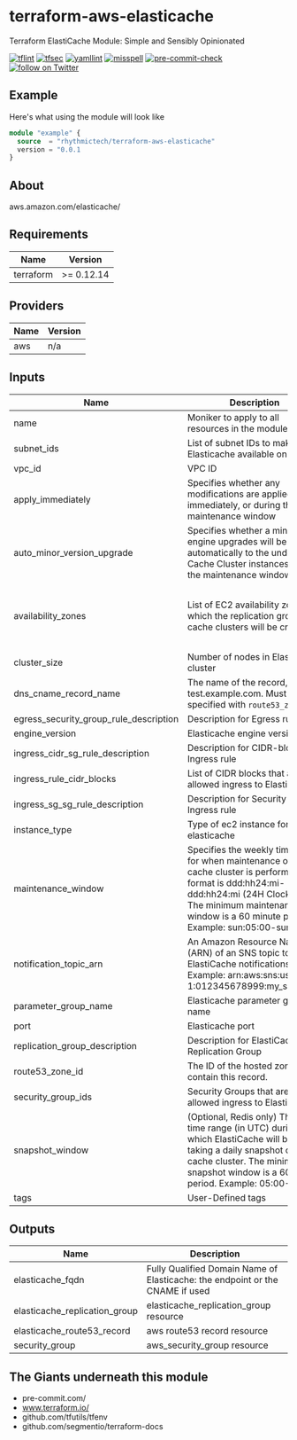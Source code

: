 # terraform-aws-elasticache
Terraform ElastiCache Module: Simple and Sensibly Opinionated

[![tflint](https://github.com/rhythmictech/terraform-aws-elasticache/workflows/tflint/badge.svg?branch=main&event=push)](https://github.com/rhythmictech/terraform-aws-elasticache/actions?query=workflow%3Atflint+event%3Apush+branch%3Amain)
[![tfsec](https://github.com/rhythmictech/terraform-aws-elasticache/workflows/tfsec/badge.svg?branch=main&event=push)](https://github.com/rhythmictech/terraform-aws-elasticache/actions?query=workflow%3Atfsec+event%3Apush+branch%3Amain)
[![yamllint](https://github.com/rhythmictech/terraform-aws-elasticache/workflows/yamllint/badge.svg?branch=main&event=push)](https://github.com/rhythmictech/terraform-aws-elasticache/actions?query=workflow%3Ayamllint+event%3Apush+branch%3Amain)
[![misspell](https://github.com/rhythmictech/terraform-aws-elasticache/workflows/misspell/badge.svg?branch=main&event=push)](https://github.com/rhythmictech/terraform-aws-elasticache/actions?query=workflow%3Amisspell+event%3Apush+branch%3Amain)
[![pre-commit-check](https://github.com/rhythmictech/terraform-aws-elasticache/workflows/pre-commit-check/badge.svg?branch=main&event=push)](https://github.com/rhythmictech/terraform-aws-elasticache/actions?query=workflow%3Apre-commit-check+event%3Apush+branch%3Amain)
<a href="https://twitter.com/intent/follow?screen_name=RhythmicTech"><img src="https://img.shields.io/twitter/follow/RhythmicTech?style=social&logo=RhythmicTech" alt="follow on Twitter"></a>


## Example
Here's what using the module will look like
```terraform
module "example" {
  source  = "rhythmictech/terraform-aws-elasticache"
  version = "0.0.1
}
```

## About
aws.amazon.com/elasticache/

<!-- BEGINNING OF PRE-COMMIT-TERRAFORM DOCS HOOK -->
## Requirements

| Name | Version |
|------|---------|
| terraform | >= 0.12.14 |

## Providers

| Name | Version |
|------|---------|
| aws | n/a |

## Inputs

| Name | Description | Type | Default | Required |
|------|-------------|------|---------|:--------:|
| name | Moniker to apply to all resources in the module | `string` | n/a | yes |
| subnet\_ids | List of subnet IDs to make Elasticache available on | `list(string)` | n/a | yes |
| vpc\_id | VPC ID | `string` | n/a | yes |
| apply\_immediately | Specifies whether any modifications are applied immediately, or during the next maintenance window | `bool` | `false` | no |
| auto\_minor\_version\_upgrade | Specifies whether a minor engine upgrades will be applied automatically to the underlying Cache Cluster instances during the maintenance window. | `bool` | `true` | no |
| availability\_zones | List of EC2 availability zones in which the replication group's cache clusters will be created | `list(string)` | <pre>[<br>  "us-east-1a",<br>  "us-east-1b",<br>  "us-east-1c"<br>]</pre> | no |
| cluster\_size | Number of nodes in Elasticache cluster | `number` | `4` | no |
| dns\_cname\_record\_name | The name of the record, eg test.example.com. Must be specified with `route53_zone_id` | `string` | `null` | no |
| egress\_security\_group\_rule\_description | Description for Egress rule | `string` | `null` | no |
| engine\_version | Elasticache engine version | `string` | `"4.0.10"` | no |
| ingress\_cidr\_sg\_rule\_description | Description for CIDR-block Ingress rule | `string` | `null` | no |
| ingress\_rule\_cidr\_blocks | List of CIDR blocks that are allowed ingress to ElastiCache | `list(string)` | `[]` | no |
| ingress\_sg\_sg\_rule\_description | Description for Security Group Ingress rule | `string` | `null` | no |
| instance\_type | Type of ec2 instance for elasticache | `string` | `"cache.t2.micro"` | no |
| maintenance\_window | Specifies the weekly time range for when maintenance on the cache cluster is performed. The format is ddd:hh24:mi-ddd:hh24:mi (24H Clock UTC). The minimum maintenance window is a 60 minute period. Example: sun:05:00-sun:09:00 | `string` | `"sun:03:00-sun:04:00"` | no |
| notification\_topic\_arn | An Amazon Resource Name (ARN) of an SNS topic to send ElastiCache notifications to. Example: arn:aws:sns:us-east-1:012345678999:my\_sns\_topic | `string` | `null` | no |
| parameter\_group\_name | Elasticache parameter group name | `string` | `"default.redis4.0"` | no |
| port | Elasticache port | `number` | `6379` | no |
| replication\_group\_description | Description for ElastiCache Replication Group | `string` | `null` | no |
| route53\_zone\_id | The ID of the hosted zone to contain this record. | `string` | `""` | no |
| security\_group\_ids | Security Groups that are allowed ingress to ElastiCache | `set(string)` | `[]` | no |
| snapshot\_window | (Optional, Redis only) The daily time range (in UTC) during which ElastiCache will begin taking a daily snapshot of your cache cluster. The minimum snapshot window is a 60 minute period. Example: 05:00-09:00 | `string` | `"02:00-03:00"` | no |
| tags | User-Defined tags | `map(string)` | `{}` | no |

## Outputs

| Name | Description |
|------|-------------|
| elasticache\_fqdn | Fully Qualified Domain Name of Elasticache: the endpoint or the CNAME if used |
| elasticache\_replication\_group | elasticache\_replication\_group resource |
| elasticache\_route53\_record | aws route53 record resource |
| security\_group | aws\_security\_group resource |

<!-- END OF PRE-COMMIT-TERRAFORM DOCS HOOK -->

## The Giants underneath this module
- pre-commit.com/
- www.terraform.io/
- github.com/tfutils/tfenv
- github.com/segmentio/terraform-docs
